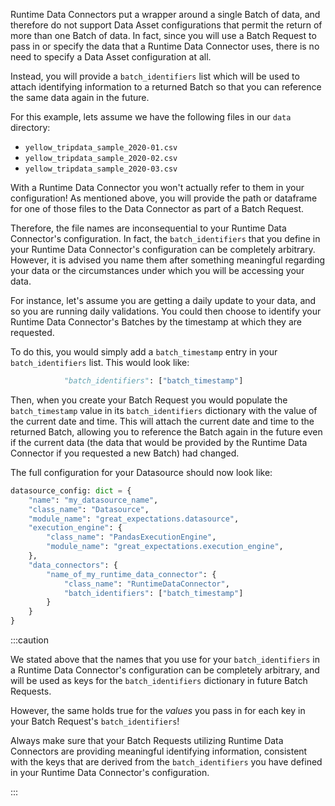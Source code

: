 Runtime Data Connectors put a wrapper around a single Batch of data, and therefore do not support Data Asset configurations that permit the return of more than one Batch of data.  In fact, since you will use a Batch Request to pass in or specify the data that a Runtime Data Connector uses, there is no need to specify a Data Asset configuration at all.

Instead, you will provide a `batch_identifiers` list which will be used to attach identifying information to a returned Batch so that you can reference the same data again in the future.

For this example, lets assume we have the following files in our `data` directory:
- `yellow_tripdata_sample_2020-01.csv`
- `yellow_tripdata_sample_2020-02.csv`
- `yellow_tripdata_sample_2020-03.csv`

With a Runtime Data Connector you won't actually refer to them in your configuration!  As mentioned above, you will provide the path or dataframe for one of those files to the Data Connector as part of a Batch Request.

Therefore, the file names are inconsequential to your Runtime Data Connector's configuration.  In fact, the `batch_identifiers` that you define in your Runtime Data Connector's configuration can be completely arbitrary. However, it is advised you name them after something meaningful regarding your data or the circumstances under which you will be accessing your data.

For instance, let's assume you are getting a daily update to your data, and so you are running daily validations.  You could then choose to identify your Runtime Data Connector's Batches by the timestamp at which they are requested.

To do this, you would simply add a `batch_timestamp` entry in your `batch_identifiers` list.  This would look like:

```python
            "batch_identifiers": ["batch_timestamp"]
```

Then, when you create your Batch Request you would populate the `batch_timestamp` value in its `batch_identifiers` dictionary with the value of the current date and time.  This will attach the current date and time to the returned Batch, allowing you to reference the Batch again in the future even if the current data (the data that would be provided by the Runtime Data Connector if you requested a new Batch) had changed.

The full configuration for your Datasource should now look like:

```python
datasource_config: dict = {
    "name": "my_datasource_name",
    "class_name": "Datasource",
    "module_name": "great_expectations.datasource",
    "execution_engine": {
        "class_name": "PandasExecutionEngine",  
        "module_name": "great_expectations.execution_engine",
    },
    "data_connectors": {
        "name_of_my_runtime_data_connector": {
            "class_name": "RuntimeDataConnector",
            "batch_identifiers": ["batch_timestamp"]
        }
    }
}
```

:::caution

We stated above that the names that you use for your `batch_identifiers` in a Runtime Data Connector's configuration can be completely arbitrary, and will be used as keys for the `batch_identifiers` dictionary in future Batch Requests.  

However, the same holds true for the _values_ you pass in for each key in your Batch Request's `batch_identifiers`!

Always make sure that your Batch Requests utilizing Runtime Data Connectors are providing meaningful identifying information, consistent with the keys that are derived from the `batch_identifiers` you have defined in your Runtime Data Connector's configuration.

:::